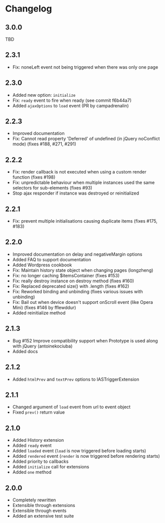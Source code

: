Changelog
=========

## 3.0.0

TBD

## 2.3.1

* Fix: noneLeft event not being triggered when there was only one page

## 2.3.0

* Added new option: `initialize`
* Fix: `ready` event to fire when ready (see commit f6b44a7)
* Added `ajaxOptions` to `load` event (PR by campadrenalin)

## 2.2.3

* Improved documentation
* Fix: Cannot read property 'Deferred' of undefined (in jQuery noConflict mode) (fixes #188, #271, #291)

## 2.2.2

* Fix: render callback is not executed when using a custom render function (fixes #198)
* Fix: unpredictable behaviour when multiple instances used the same selectors for sub-elements (fixes #93)
* Stop ajax responder if instance was destroyed or reinitialized

## 2.2.1

* Fix: prevent multiple initialisations causing duplicate items (fixes #175, #183)

## 2.2.0

* Improved documentation on delay and negativeMargin options
* Added FAQ to support documentation
* Added Wordpress cookbook
* Fix: Maintain history state object when changing pages (longzheng)
* Fix: no longer caching $itemsContainer (fixes #153)
* Fix: really destroy instance on destroy method (fixes #160)
* Fix: Replaced deprecated size() with .length (fixes #162)
* Fix: Reworked binding and unbinding (fixes various issues with unbinding)
* Fix: Bail out when device doesn't support onScroll event (like Opera Mini) (fixes #146 by fflewddur)
* Added reinitialize method

## 2.1.3

* Bug #152 Improve compatibility support when Prototype is used along with jQuery (antoinekociuba)
* Added docs

## 2.1.2

* Added `htmlPrev` and `textPrev` options to IASTriggerExtension

## 2.1.1

* Changed argument of `load` event from url to event object
* Fixed `prev()` return value

## 2.1.0

* Added History extension
* Added `ready` event
* Added `loaded` event (`load` is now triggered before loading starts)
* Added `rendered` event (`render` is now triggered before rendering starts)
* Added priority to callbacks
* Added `initialize` call for extensions
* Added `one` method

## 2.0.0

* Completely rewritten
* Extensible through extensions
* Extensible through events
* Added an extensive test suite
